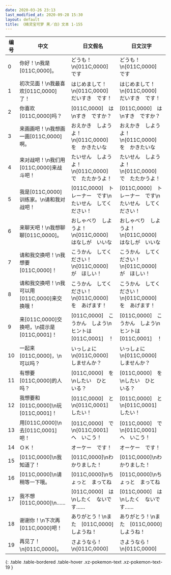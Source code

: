 ```yaml
---
date: 2020-03-26 23:13
last_modified_at: 2020-09-28 15:30
layout: default
title: 《精灵宝可梦 黑／白》文本 1-155
---
```

| 编号 | 中文 | 日文假名 | 日文汉字 |
| ---- | ---- | ---- | --- |
| 0 | 你好！\n我是[011C,0000]。 | どうも！\n[011C,0000]　です | どうも！\n[011C,0000]　です |
| 1 | 初次见面！\n我最喜欢[011C,0000]了！ | はじめまして！\n[011C,0000]　だいすき　です！ | はじめまして！\n[011C,0000]　だいすき　です！ |
| 2 | 你喜欢[011C,0000]吗？ | [011C,0000]　は\nすき　ですか？ | [011C,0000]　は\nすき　ですか？ |
| 3 | 来画画吧！\n我想画一画[011C,0000]啊。 | おえかき　しようよ！\n[011C,0000]　を　かきたいな | おえかき　しようよ！\n[011C,0000]　を　かきたいな |
| 4 | 来对战吧！\n我们用[011C,0000]来战斗吧！ | たいせん　しようよ！\n[011C,0000]　で　たたかうよ！ | たいせん　しようよ！\n[011C,0000]　で　たたかうよ！ |
| 5 | 我是[011C,0000]训练家。\n请和我对战吧！ | [011C,0000]　トレーナー　です\nたいせん　してください！ | [011C,0000]　トレーナー　です\nたいせん　してください！ |
| 6 | 来聊天吧！\n我想聊聊[011C,0000]。 | おしゃべり　しようよ！\n[011C,0000]　はなしが　いいな | おしゃべり　しようよ！\n[011C,0000]　はなしが　いいな |
| 7 | 请和我交换吧！\n我想要[011C,0000]！ | こうかん　してください！\n[011C,0000]　が　ほしい！ | こうかん　してください！\n[011C,0000]　が　ほしい！ |
| 8 | 请和我交换吧！\n我可以用[011C,0000]来交换哦！ | こうかん　してください！\n[011C,0000]　を　あげます！ | こうかん　してください！\n[011C,0000]　を　あげます！ |
| 9 | 来[011C,0000]交换吧，\n提示是[011C,0001]！ | [011C,0000]　こうかん　しよう\nヒントは　[011C,0001]　！ | [011C,0000]　こうかん　しよう\nヒントは　[011C,0001]　！ |
| 10 | 一起来[011C,0000]，\n可以吗？ | いっしょに\n[011C,0000]　しませんか？ | いっしょに\n[011C,0000]　しませんか？ |
| 11 | 有想要[011C,0000]的人吗？ | [011C,0000]　を　\nしたい　ひと　いる？ | [011C,0000]　を　\nしたい　ひと　いる？ |
| 12 | 我想要和[011C,0000]\n玩[011C,0001]！ | [011C,0000]　と\n[011C,0001]　したい！ | [011C,0000]　と\n[011C,0001]　したい！ |
| 13 | 用[011C,0000]\n去[011C,0001]吧！ | [011C,0000]　で\n[011C,0001]　へ　いこう！ | [011C,0000]　で\n[011C,0001]　へ　いこう！ |
| 14 | ＯＫ！ | オーケー　です！ | オーケー　です！ |
| 15 | [011C,0000]\n我知道了！ | [011C,0000]\nわかりました！ | [011C,0000]\nわかりました！ |
| 16 | [011C,0000]\n请稍等一下哦。 | [011C,0000]\nちょっと　まってね | [011C,0000]\nちょっと　まってね |
| 17 | 我不想[011C,0000]\n…… | [011C,0000]　は\nしたく　ないです…… | [011C,0000]　は\nしたく　ないです…… |
| 18 | 谢谢你！\n下次再[011C,0000]吧！ | ありがとう！\nまた　[011C,0000]　しようね！ | ありがとう！\nまた　[011C,0000]　しようね！ |
| 19 | 再见了！\n[011C,0000]。 | さようなら！\n[011C,0000] | さようなら！\n[011C,0000] |
{: .table .table-bordered .table-hover .xz-pokemon-text .xz-pokemon-text-19 }
